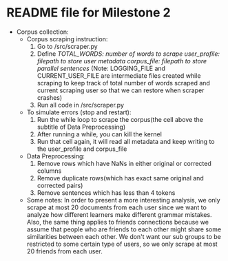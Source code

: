# README file for Milestone 2

- Corpus collection:
    - Corpus scraping instruction:
        1. Go to /src/scraper.py
        2. Define 
            *TOTAL_WORDS: number of words to scrape* 
            *user_profile: filepath to store user metadata*
            *corpus_file: filepath to store parallel sentences*
            (Note: LOGGING_FILE and CURRENT_USER_FILE are intermediate files created while scraping to keep track of total number of words scraped and current scraping user so that we can restore when scraper crashes)
        3. Run all code in /src/scraper.py
    - To simulate errors (stop and restart):
        1. Run the while loop to scrape the corpus(the cell above the subtitle of Data Preprocessing)
        2. After running a while, you can kill the kernel
        3. Run that cell again, it will read all metadata and keep writing to the user_profile and corpus_file
    - Data Preprocessing:
        1. Remove rows which have NaNs in either original or corrected columns
        2. Remove duplicate rows(which has exact same original and corrected pairs)
        3. Remove sentences which has less than 4 tokens
    - Some notes:
        In order to present a more interesting analysis, we only scrape at most 20 documents from each user since we want to analyze how different learners make different grammar mistakes. Also, the same thing applies to friends connections because we assume that people who are friends to each other might share some similarities between each other. We don't want our sub groups to be restricted to some certain type of users, so we only scrape at most 20 friends from each user.
      
    
    